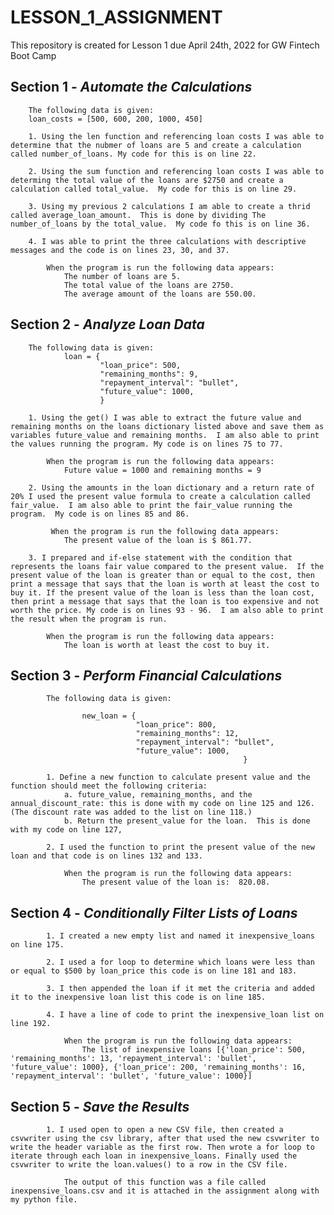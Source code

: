 # LESSON_1_ASSIGNMENT
This repository is created for Lesson 1 due April 24th, 2022 for GW Fintech Boot Camp

##  Section 1 - *Automate the Calculations*

        The following data is given:
        loan_costs = [500, 600, 200, 1000, 450]

        1. Using the len function and referencing loan costs I was able to determine that the nubmer of loans are 5 and create a calculation called number_of_loans. My code for this is on line 22.

        2. Using the sum function and referencing loan costs I was able to determing the total value of the loans are $2750 and create a calculation called total_value.  My code for this is on line 29.

        3. Using my previous 2 calculations I am able to create a thrid called average_loan_amount.  This is done by dividing The number_of_loans by the total_value.  My code fo this is on line 36.

        4. I was able to print the three calculations with descriptive messages and the code is on lines 23, 30, and 37.

            When the program is run the following data appears:
                The number of loans are 5.
                The total value of the loans are 2750.
                The average amount of the loans are 550.00.
    

##  Section 2 - *Analyze Loan Data*

        The following data is given:
                loan = {
                        "loan_price": 500,
                        "remaining_months": 9,
                        "repayment_interval": "bullet",
                        "future_value": 1000,
                        }

        1. Using the get() I was able to extract the future value and remaining months on the loans dictionary listed above and save them as variables future_value and remaining months.  I am also able to print the values running the program. My code is on lines 75 to 77.  

            When the program is run the following data appears:
                Future value = 1000 and remaining months = 9

        2. Using the amounts in the loan dictionary and a return rate of 20% I used the present value formula to create a calculation called fair_value.  I am also able to print the fair_value running the program.  My code is on lines 85 and 86.

             When the program is run the following data appears:
                The present value of the loan is $ 861.77.

        3. I prepared and if-else statement with the condition that represents the loans fair value compared to the present value.  If the present value of the loan is greater than or equal to the cost, then print a message that says that the loan is worth at least the cost to buy it. If the present value of the loan is less than the loan cost, then print a message that says that the loan is too expensive and not worth the price. My code is on lines 93 - 96.  I am also able to print the result when the program is run.

            When the program is run the following data appears:
                The loan is worth at least the cost to buy it.


##  Section 3 - *Perform Financial Calculations*


            The following data is given:

                    new_loan = {
                                "loan_price": 800,
                                "remaining_months": 12,
                                "repayment_interval": "bullet",
                                "future_value": 1000,
                                                        }

            1. Define a new function to calculate present value and the function should meet the following criteria:
                a. future_value, remaining_months, and the annual_discount_rate: this is done with my code on line 125 and 126.  (The discount rate was added to the list on line 118.)
                b. Return the present_value for the loan.  This is done with my code on line 127,

            2. I used the function to print the present value of the new loan and that code is on lines 132 and 133.

                When the program is run the following data appears:
                    The present value of the loan is:  820.08.     

##  Section 4 - *Conditionally Filter Lists of Loans*

            1. I created a new empty list and named it inexpensive_loans on line 175.

            2. I used a for loop to determine which loans were less than or equal to $500 by loan_price this code is on line 181 and 183.

            3. I then appended the loan if it met the criteria and added it to the inexpensive loan list this code is on line 185.

            4. I have a line of code to print the inexpensive_loan list on line 192.

                When the program is run the following data appears:
                    The list of inexpensive loans [{'loan_price': 500, 'remaining_months': 13, 'repayment_interval': 'bullet', 'future_value': 1000}, {'loan_price': 200, 'remaining_months': 16, 'repayment_interval': 'bullet', 'future_value': 1000}]



##  Section 5 - *Save the Results*     

            1. I used open to open a new CSV file, then created a csvwriter using the csv library, after that used the new csvwriter to write the header variable as the first row. Then wrote a for loop to iterate through each loan in inexpensive_loans. Finally used the csvwriter to write the loan.values() to a row in the CSV file.

                The output of this function was a file called inexpensive_loans.csv and it is attached in the assignment along with my python file.



